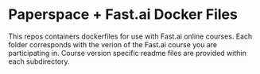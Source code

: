 # Paperspace + Fast.ai Docker Files
This repos containers dockerfiles for use with Fast.ai online courses. Each folder corresponds with the verion of the Fast.ai course you are participating in. Course version specific readme files are provided within each subdirectory.
 
